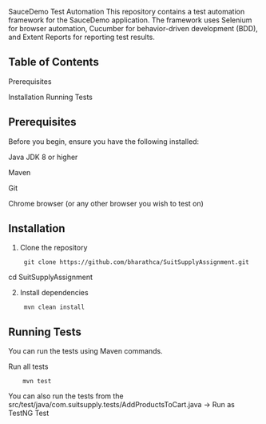 SauceDemo Test Automation
This repository contains a test automation framework for the SauceDemo application. The framework uses Selenium for browser automation, Cucumber for behavior-driven development (BDD), and Extent Reports for reporting test results.


## Table of Contents

Prerequisites

Installation
Running Tests




## Prerequisites
Before you begin, ensure you have the following installed:

Java JDK 8 or higher

Maven

Git

Chrome browser (or any other browser you wish to test on)





## Installation

1. Clone the repository

        git clone https://github.com/bharathca/SuitSupplyAssignment.git

cd SuitSupplyAssignment

2. Install dependencies

        mvn clean install
## Running Tests

You can run the tests using Maven commands.
    
Run all tests
        
        mvn test

You can also run the tests from the src/test/java/com.suitsupply.tests/AddProductsToCart.java -> Run as TestNG Test